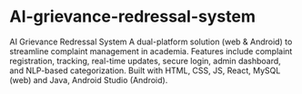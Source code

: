 # AI-grievance-redressal-system
AI Grievance Redressal System  A dual-platform solution (web &amp; Android) to streamline complaint management in academia. Features include complaint registration, tracking, real-time updates, secure login, admin dashboard, and NLP-based categorization. Built with HTML, CSS, JS, React, MySQL (web) and Java, Android Studio (Android).

